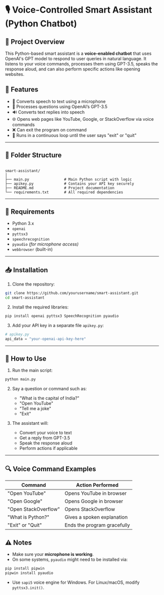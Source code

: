 


# 🎙️ Voice-Controlled Smart Assistant (Python Chatbot)

## 📌 Project Overview

This Python-based smart assistant is a **voice-enabled chatbot** that uses OpenAI's GPT model to respond to user queries in natural language. It listens to your voice commands, processes them using GPT-3.5, speaks the response aloud, and can also perform specific actions like opening websites.


## 🔧 Features

- 🎤 Converts speech to text using a microphone
- 🧠 Processes questions using OpenAI’s GPT-3.5
- 🔊 Converts text replies into speech
- 🌐 Opens web pages like YouTube, Google, or StackOverflow via voice commands
- ❌ Can exit the program on command
- 🔁 Runs in a continuous loop until the user says "exit" or "quit"

---

## 📂 Folder Structure

```

smart-assistant/
│
├── main.py                # Main Python script with logic
├── apikey.py              # Contains your API key securely
├── README.md              # Project documentation
└── requirements.txt       # All required dependencies

````

---

## 📜 Requirements

- Python 3.x
- `openai`
- `pyttsx3`
- `speechrecognition`
- `pyaudio` *(for microphone access)*
- `webbrowser` (built-in)

---

## 📥 Installation

1. Clone the repository:

```bash
git clone https://github.com/yourusername/smart-assistant.git
cd smart-assistant
````

2. Install the required libraries:

```bash
pip install openai pyttsx3 SpeechRecognition pyaudio
```

3. Add your API key in a separate file `apikey.py`:

```python
# apikey.py
api_data = "your-openai-api-key-here"
```

---

## 🚀 How to Use

1. Run the main script:

```bash
python main.py
```

2. Say a question or command such as:

   * "What is the capital of India?"
   * "Open YouTube"
   * "Tell me a joke"
   * "Exit"

3. The assistant will:

   * Convert your voice to text
   * Get a reply from GPT-3.5
   * Speak the response aloud
   * Perform actions if applicable

---

## 🔍 Voice Command Examples

| Command              | Action Performed            |
| -------------------- | --------------------------- |
| "Open YouTube"       | Opens YouTube in browser    |
| "Open Google"        | Opens Google in browser     |
| "Open StackOverflow" | Opens StackOverflow         |
| "What is Python?"    | Gives a spoken explanation  |
| "Exit" or "Quit"     | Ends the program gracefully |



## ⚠️ Notes

* Make sure your **microphone is working**.
* On some systems, `pyaudio` might need to be installed via:

```bash
pip install pipwin
pipwin install pyaudio
```

* Use `sapi5` voice engine for Windows. For Linux/macOS, modify `pyttsx3.init()`.


